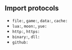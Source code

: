 ## Import protocols
- `file:`, `game:`, `data:`, `cache:`
- `lua:`, `moon:`, `yue:`
- `http:`, `https:`
- `binary:`, `dll:`
- `github:`
